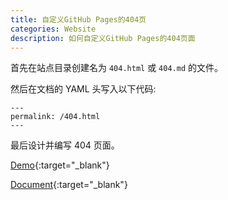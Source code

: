 ```yaml
---
title: 自定义GitHub Pages的404页
categories: Website
description: 如何自定义GitHub Pages的404页面
---
```


首先在站点目录创建名为 `404.html` 或 `404.md` 的文件。

然后在文档的 YAML 头写入以下代码:

```text
---
permalink: /404.html
---
```

最后设计并编写 404 页面。

[Demo](https://github.com/lcr/lcr.github.io/blob/master/404.html){:target="_blank"}

[Document](https://help.github.com/articles/creating-a-custom-404-page-for-your-github-pages-site/){:target="_blank"}